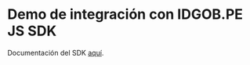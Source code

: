 # Demo de integración con IDGOB.PE JS SDK

Documentación del SDK [aquí](https://github.com/idgobpe-sdk/idgobpe_sdk_js).
